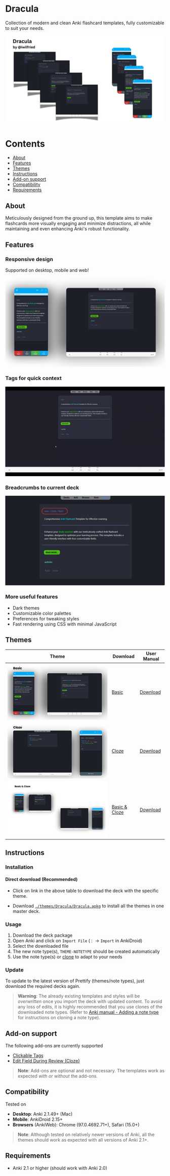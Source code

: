 # Dracula

Collection of modern and clean Anki flashcard templates, fully customizable to suit your needs.

![Prettify Cover](res/images/prettify-cover.png)

# Contents

- [About](#about)
- [Features](#features)
- [Themes](#themes)
- [Instructions](#instructions)
- [Add-on support](#add-on-support)
- [Compatibility](#compatibility)
- [Requirements](#requirements)

## About

Meticulously designed from the ground up, this template aims to make flashcards more visually engaging and minimize distractions, all while maintaining and even enhancing Anki's robust functionality.

## Features

### Responsive design

Supported on desktop, mobile and web!

![Responsive design](res/images/prettify-responsive.png)

### Tags for quick context

![Tags](res/gifs/tags.gif)

### Breadcrumbs to current deck

![Breadcrumbs](res/images/breadcrumbs.png)

### More useful features

- Dark themes
- Customizable color palettes
- Preferences for tweaking styles
- Fast rendering using CSS with minimal JavaScript

## Themes

| Theme                                          | Download                                        | User Manual                                                          |
| ---------------------------------------------- | ----------------------------------------------- | -------------------------------------------------------------------- |
| ![Dracula Basic](res/images/minimal-cover-1.png) | [Basic](themes/Dracula/Basic.apkg)   | [Download](res/document/Document.pdf)                                      |
| ![Dracula Cloze](res/images/nord-cover.png) | [Cloze](themes/Dracula/Cloze.apkg)          | [Download](res/document/Document.pdf)                    |
| ![Basic & Cloze](res/images/dracula-cover-1.png) | [Basic & Cloze](themes/Dracula/Dracula.apkg) | [Download](res/document/Document.pdf) |


## Instructions

### Installation

#### Direct download (Recommended)

- Click on link in the above table to download the deck with the specific theme.

- Download [`./themes/Dracula/Dracula.apkg`](Dracula.apkg) to install all the themes in one master deck.

### Usage

1. Download the deck package
2. Open Anki and click on `Import File` (`⋮` -> `Import` in AnkiDroid)
3. Select the downloaded file
4. The new note type(s), `THEME-NOTETYPE` should be created automatically
5. Use the note type(s) or [clone](https://docs.ankiweb.net/editing.html#adding-a-note-type) to adapt to your needs

### Update

To update to the latest version of Prettify (themes/note types), just download the required decks again.

> **Warning**: The already existing templates and styles will be _overwritten_ once you import the deck with updated content. To avoid any loss of edits, it is highly recommended that you use clones of the downloaded note types. (Refer to [Anki manual - Adding a note type](https://docs.ankiweb.net/editing.html#adding-a-note-type) for instructions on cloning a note type).

## Add-on support

The following add-ons are currently supported

- [Clickable Tags](https://ankiweb.net/shared/info/1739176371)
- [Edit Field During Review (Cloze)](https://ankiweb.net/shared/info/385888438)

> **Note**: Add-ons are optional and not necessary. The templates work as expected _with or without_ the add-ons.

## Compatibility

Tested on

- **Desktop**: Anki 2.1.49+ (Mac)
- **Mobile**: AnkiDroid 2.15+
- **Browsers** (AnkiWeb): Chrome (97.0.4692.71+), Safari (15.0+)

> **Note**: Although tested on relatively newer versions of Anki, all the themes should work as expected with all versions of Anki 2.1+.

## Requirements

- Anki 2.1 or higher (should work with Anki 2.0)

